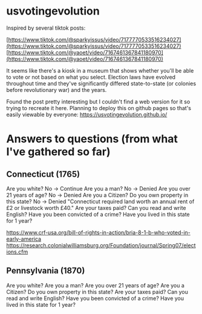 # usvotingevolution

Inspired by several tiktok posts:

[https://www.tiktok.com/@sparkyissus/video/7177770533516234027](https://www.tiktok.com/@sparkyissus/video/7177770533516234027)
[https://www.tiktok.com/@yaoet/video/7167461367841180970](https://www.tiktok.com/@yaoet/video/7167461367841180970)

It seems like there's a kiosk in a museum that shows whether you'll be able to vote or not based on what you select.
Election laws have evolved throughout time and they've significantly differed state-to-state (or colonies before revolutionary war) and the years.

Found the post pretty interesting but I couldn't find a web version for it so trying to recreate it here.
Planning to deploy this on github pages so that's easily viewable by everyone: https://usvotingevolution.github.io/


# Answers to questions (from what I've gathered so far)
## Connecticut (1765)
Are you white?
    No -> Continue
Are you a man?
    No -> Denied
Are you over 21 years of age?
    No -> Denied
Are you a Citizen?
Do you own property in this state?
    No -> Denied
    "Connecticut required land worth an annual rent of £2 or livestock worth £40."
Are your taxes paid?
Can you read and write English?
Have you been convicted of a crime?
Have you lived in this state for 1 year?

https://www.crf-usa.org/bill-of-rights-in-action/bria-8-1-b-who-voted-in-early-america
https://research.colonialwilliamsburg.org/Foundation/journal/Spring07/elections.cfm

## Pennsylvania (1870)
Are you white?
Are you a man?
Are you over 21 years of age?
Are you a Citizen?
Do you own property in this state?
Are your taxes paid?
Can you read and write English?
Have you been convicted of a crime?
Have you lived in this state for 1 year?


